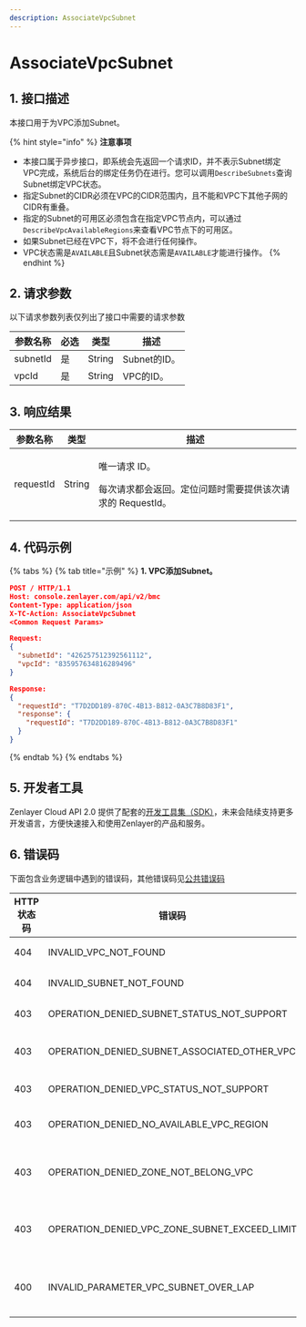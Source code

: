```yaml
---
description: AssociateVpcSubnet
---
```


# AssociateVpcSubnet

## 1. 接口描述

本接口用于为VPC添加Subnet。

{% hint style="info" %}
**注意事项**

* 本接口属于异步接口，即系统会先返回一个请求ID，并不表示Subnet绑定VPC完成，系统后台的绑定任务仍在进行。您可以调用`DescribeSubnets`查询Subnet绑定VPC状态。
* 指定Subnet的CIDR必须在VPC的CIDR范围内，且不能和VPC下其他子网的CIDR有重叠。
* 指定的Subnet的可用区必须包含在指定VPC节点内，可以通过`DescribeVpcAvailableRegions`来查看VPC节点下的可用区。
* 如果Subnet已经在VPC下，将不会进行任何操作。
* VPC状态需是`AVAILABLE`且Subnet状态需是`AVAILABLE`才能进行操作。
{% endhint %}



## 2. 请求参数

以下请求参数列表仅列出了接口中需要的请求参数

| 参数名称     | 必选 | 类型     | 描述         |
| -------- | -- | ------ | ---------- |
| subnetId | 是  | String | Subnet的ID。 |
| vpcId    | 是  | String | VPC的ID。    |



## 3. 响应结果

| 参数名称      | 类型     | 描述                                                       |
| --------- | ------ | -------------------------------------------------------- |
| requestId | String | <p>唯一请求 ID。</p><p>每次请求都会返回。定位问题时需要提供该次请求的 RequestId。</p> |



## 4. 代码示例

{% tabs %}
{% tab title="示例" %}
**1. VPC添加Subnet。**

```json
POST / HTTP/1.1
Host: console.zenlayer.com/api/v2/bmc
Content-Type: application/json
X-TC-Action: AssociateVpcSubnet
<Common Request Params>

Request:
{
  "subnetId": "426257512392561112",
  "vpcId": "835957634816289496"
}

Response:
{
  "requestId": "T7D2DD189-870C-4B13-B812-0A3C7B8D83F1",
  "response": {
    "requestId": "T7D2DD189-870C-4B13-B812-0A3C7B8D83F1"
  }
}
```
{% endtab %}
{% endtabs %}



## 5. 开发者工具

Zenlayer Cloud API 2.0 提供了配套的[开发工具集（SDK）](../../api-introduction/sdk/)，未来会陆续支持更多开发语言，方便快速接入和使用Zenlayer的产品和服务。



## 6. 错误码

下面包含业务逻辑中遇到的错误码，其他错误码见[公共错误码](../../api-introduction/instruction/commonerrorcode.md)

| HTTP状态码 | 错误码                                                 | 说明                        |
| ------- | --------------------------------------------------- | ------------------------- |
| 404     | INVALID\_VPC\_NOT\_FOUND                            | VPC不存在。                   |
| 404     | INVALID\_SUBNET\_NOT\_FOUND                         | Subnet不存在。                |
| 403     | OPERATION\_DENIED\_SUBNET\_STATUS\_NOT\_SUPPORT     | Subnet状态不支持。              |
| 403     | OPERATION\_DENIED\_SUBNET\_ASSOCIATED\_OTHER\_VPC   | Subnet已绑定其他VPC。           |
| 403     | OPERATION\_DENIED\_VPC\_STATUS\_NOT\_SUPPORT        | VPC状态不支持。                 |
| 403     | OPERATION\_DENIED\_NO\_AVAILABLE\_VPC\_REGION       | VPC RegionId 不可用。         |
| 403     | OPERATION\_DENIED\_ZONE\_NOT\_BELONG\_VPC           | Subnet可用区不属于VPC RegionId。 |
| 403     | OPERATION\_DENIED\_VPC\_ZONE\_SUBNET\_EXCEED\_LIMIT | VPC 可用区下Subnet数量限制。       |
| 400     | INVALID\_PARAMETER\_VPC\_SUBNET\_OVER\_LAP          | Subnet网段与VPC下的网段有重叠。      |

